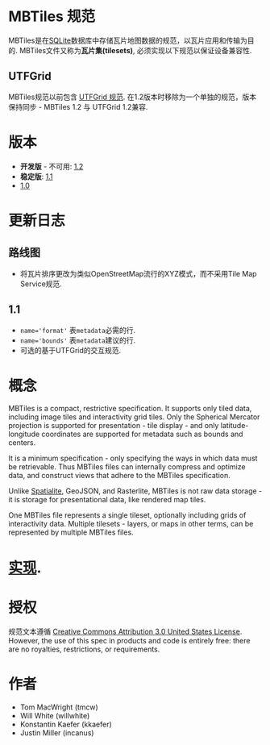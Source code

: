 # MBTiles 规范

MBTiles是在[SQLite](http://sqlite.org/)数据库中存储瓦片地图数据的规范，以瓦片应用和传输为目的.
MBTiles文件又称为**瓦片集(tilesets)**, 必须实现以下规范以保证设备兼容性.

## UTFGrid

MBTiles规范以前包含
[UTFGrid 规范](https://github.com/mapbox/utfgrid-spec).
在1.2版本时移除为一个单独的规范，版本保持同步 - MBTiles 1.2 与 UTFGrid 1.2兼容.

# 版本

* **开发版** - 不可用: [1.2](https://github.com/mapbox/mbtiles-spec/blob/master/1.2/spec.md)
* **稳定版**: [1.1](https://github.com/mapbox/mbtiles-spec/blob/master/1.1/spec.md)
* [1.0](https://github.com/mapbox/mbtiles-spec/blob/master/1.0/spec.md)

# 更新日志

## 路线图

* 将瓦片排序更改为类似OpenStreetMap流行的XYZ模式，而不采用Tile Map Service规范.

## 1.1

* `name='format'` 表`metadata`必需的行.
* `name='bounds'` 表`metadata`建议的行.
* 可选的基于UTFGrid的交互规范.

# 概念

MBTiles is a compact, restrictive specification. It supports only
tiled data, including image tiles and interactivity grid tiles. Only the
Spherical Mercator projection is supported for presentation - tile display -
and only latitude-longitude coordinates are supported for metadata such
as bounds and centers.

It is a minimum specification - only specifying the ways in which data
must be retrievable. Thus MBTiles files can internally compress and optimize
data, and construct views that adhere to the MBTiles specification.

Unlike [Spatialite](http://www.gaia-gis.it/spatialite/), GeoJSON,
and Rasterlite, MBTiles is not raw data storage - it is storage
for presentational data, like rendered map tiles.

One MBTiles file represents a single tileset, optionally including grids
of interactivity data. Multiple tilesets - layers, or maps in other terms,
can be represented by multiple MBTiles files.

# [实现](https://github.com/mapbox/mbtiles-spec/wiki/Implementations).

# 授权

规范文本遵循
[Creative Commons Attribution 3.0 United States License](http://creativecommons.org/licenses/by/3.0/us/).
However, the use of this spec in products and code is entirely free:
there are no royalties, restrictions, or requirements.

# 作者

* Tom MacWright (tmcw)
* Will White (willwhite)
* Konstantin Kaefer (kkaefer)
* Justin Miller (incanus)
